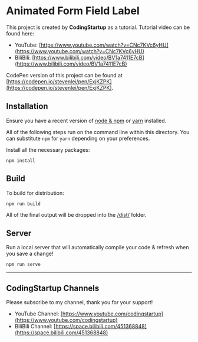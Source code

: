 # Animated Form Field Label

This project is created by **CodingStartup** as a tutorial. Tutorial video can be found here:
- YouTube: [https://www.youtube.com/watch?v=CNc7KVc6yHU](https://www.youtube.com/watch?v=CNc7KVc6yHU)
- BiliBili: [https://www.bilibili.com/video/BV1a7411E7cB](https://www.bilibili.com/video/BV1a7411E7cB)

CodePen version of this project can be found at [https://codepen.io/stevenlei/pen/ExjKZPK](https://codepen.io/stevenlei/pen/ExjKZPK).

## Installation

Ensure you have a recent version of [node & npm](https://nodejs.org/en/download/) or [yarn](https://yarnpkg.com/en/docs/install) installed.

All of the following steps run on the command line within this directory. You can substitute `npm` for `yarn` depending on your preferences.

Install all the necessary packages:

```
npm install
```

## Build

To build for distribution:

```
npm run build
```

All of the final output will be dropped into the [/dist/](./dist) folder.

## Server

Run a local server that will automatically compile your code & refresh when you save a change!

```
npm run serve
```

---

## CodingStartup Channels

Please subscribe to my channel, thank you for your support!

- YouTube Channel: [https://www.youtube.com/codingstartup](https://www.youtube.com/codingstartup)
- BiliBili Channel: [https://space.bilibili.com/451368848](https://space.bilibili.com/451368848)